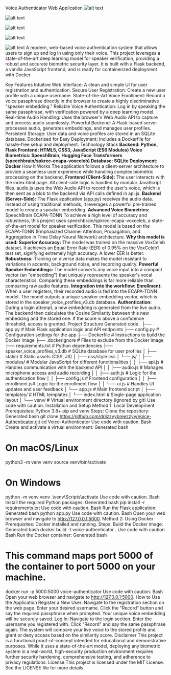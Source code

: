 Voice Authenticator Web Application
![alt text](https://img.shields.io/badge/Python-3.8%2B-blue.svg)

![alt text](https://img.shields.io/badge/Flask-2.x-green.svg)

![alt text](https://img.shields.io/badge/SpeechBrain-ECAPA--TDNN-orange)

![alt text](https://img.shields.io/badge/Docker-Ready-blue.svg)

![alt text](https://img.shields.io/badge/License-MIT-yellow.svg)
A modern, web-based voice authentication system that allows users to sign up and log in using only their voice. This project leverages a state-of-the-art deep learning model for speaker verification, providing a robust and accurate biometric security layer. It is built with a Flask backend, a vanilla JavaScript frontend, and is ready for containerized deployment with Docker.
<!-- Add a screenshot or GIF of the application in action here -->
<!-- ![App Screenshot](path/to/your/screenshot.png) -->
Key Features
Intuitive Web Interface: A clean and simple UI for user registration and authentication.
Secure User Registration: Create a new user profile with a unique username.
State-of-the-Art Voice Enrollment: Record a voice passphrase directly in the browser to create a highly discriminative "speaker embedding."
Reliable Voice Authentication: Log in by speaking the same passphrase, with verification powered by a deep learning model.
Real-time Audio Handling: Uses the browser's Web Audio API to capture and process audio seamlessly.
Powerful Backend: A Flask-based server processes audio, generates embeddings, and manages user profiles.
Persistent Storage: User data and voice profiles are stored in an SQLite database.
Dockerized for Easy Deployment: Includes a Dockerfile for hassle-free setup and deployment.
Technology Stack
**Backend: Python, Flask
Frontend: HTML5, CSS3, JavaScript (ES6 Modules)
Voice Biometrics: SpeechBrain, Hugging Face Transformers (speechbrain/spkrec-ecapa-voxceleb)
Database: SQLite
Deployment: Docker**
How It Works
The application follows a client-server architecture to provide a seamless user experience while handling complex biometric processing on the backend.
**Frontend (Client-Side):** The user interacts with the index.html page. All client-side logic is handled by modular JavaScript files. audio.js uses the Web Audio API to record the user's voice, which is then sent as a blob to the backend via API calls defined in api.js.
**Backend (Server-Side):** The Flask application (app.py) receives the audio data. Instead of using traditional methods, it leverages a powerful pre-trained model to create a speaker embedding.
**Advanced Voice Biometrics:** SpeechBrain ECAPA-TDNN
To achieve a high level of accuracy and robustness, this project uses speechbrain/spkrec-ecapa-voxceleb, a state-of-the-art model for speaker verification. This model is based on the ECAPA-TDNN (Emphasized Channel Attention, Propagation, and Aggregation in Time Delay Neural Network) architecture.
**Why this model is used:**
**Superior Accuracy:** The model was trained on the massive VoxCeleb dataset. It achieves an Equal Error Rate (EER) of 0.95% on the VoxCeleb1 test set, signifying extremely high accuracy. A lower EER is better.
**Robustness:** Training on diverse data makes the model resistant to variations in accents, background noise, and recording quality.
**Powerful Speaker Embeddings:** The model converts any voice input into a compact vector (an "embedding") that uniquely represents the speaker's vocal characteristics. Comparing these embeddings is far more reliable than comparing raw audio features.
**Integration into the workflow:**
**Enrollment:** When a user registers, their recorded audio is fed into the ECAPA-TDNN model. The model outputs a unique speaker embedding vector, which is stored in the speaker_voice_profiles_v3.db database.
**Authentication:** During a login attempt, a new embedding is generated from the live audio. The backend then calculates the Cosine Similarity between this new embedding and the stored one. If the score is above a confidence threshold, access is granted.
Project Structure
Generated code
.
├── app.py                   # Main Flask application logic and API endpoints
├── config.py                # Configuration settings for the app
├── Dockerfile               # Instructions to build the Docker image
├── .dockerignore            # Files to exclude from the Docker image
├── requirements.txt         # Python dependencies
├── speaker_voice_profiles_v3.db # SQLite database for user profiles
│
├── static/                  # Static assets (CSS, JS)
│   ├── css/style.css
│   └── js/
│       ├── modules/         # Modular JavaScript for different functionalities
│       │   ├── api.js       # Handles communication with the backend API
│       │   ├── audio.js     # Manages microphone access and audio recording
│       │   ├── auth.js      # Logic for the authentication flow
│       │   ├── config.js    # Frontend configuration
│       │   ├── enrollment.js# Logic for the enrollment flow
│       │   └── ui.js        # Handles UI updates and user feedback
│       └── app.js           # Main frontend script
│
├── templates/               # HTML templates
│   └── index.html           # Single-page application layout
│
└── venv/                    # Virtual environment directory (ignored by git)
Use code with caution.
Installation and Setup
Method 1: Local Development
Prerequisites:
Python 3.8+
pip and venv
Steps:
Clone the repository:
Generated bash
git clone https://github.com/driizzyybreezzyy/Voice-Authenticator.git
cd Voice-Authenticator
Use code with caution.
Bash
Create and activate a virtual environment:
Generated bash
# On macOS/Linux
python3 -m venv venv
source venv/bin/activate

# On Windows
python -m venv venv
.\venv\Scripts\activate
Use code with caution.
Bash
Install the required Python packages:
Generated bash
pip install -r requirements.txt
Use code with caution.
Bash
Run the Flask application:
Generated bash
python app.py
Use code with caution.
Bash
Open your web browser and navigate to http://127.0.0.1:5000.
Method 2: Using Docker
Prerequisites:
Docker installed and running.
Steps:
Build the Docker image:
Generated bash
docker build -t voice-authenticator .
Use code with caution.
Bash
Run the Docker container:
Generated bash
# This command maps port 5000 of the container to port 5000 on your machine.
docker run -p 5000:5000 voice-authenticator
Use code with caution.
Bash
Open your web browser and navigate to http://127.0.0.1:5000.
How to Use the Application
Register a New User:
Navigate to the registration section on the web page.
Enter your desired username.
Click the "Record" button and say the required passphrase when prompted.
Your unique voice embedding will be securely saved.
Log In:
Navigate to the login section.
Enter the username you registered with.
Click "Record" and say the same passphrase again.
The system will compare your live voice to the stored profile and grant or deny access based on the similarity score.
Disclaimer
This project is a functional proof-of-concept intended for educational and demonstrative purposes. While it uses a state-of-the-art model, deploying any biometric system in a real-world, high-security production environment requires further security hardening, comprehensive testing, and adherence to privacy regulations.
License
This project is licensed under the MIT License. See the LICENSE file for more details.
